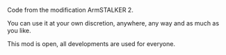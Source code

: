Code from the modification ArmSTALKER 2.

You can use it at your own discretion, anywhere, any way and as much as you like.

This mod is open, all developments are used for everyone.
